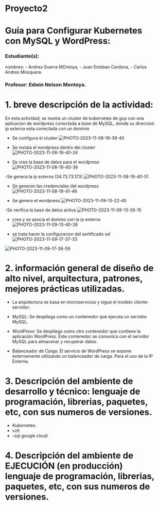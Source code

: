 # Proyecto2

# Guía para Configurar Kubernetes con MySQL y WordPress:
 
### Estudiante(s): 

nombres: - Andres Guerra MOntoya, - Juan Esteban Cardona, - Carlos Andres Mosquera.

### Profesor: Edwin Nelson Montoya.

# 1. breve descripción de la actividad:
En esta actividad, se monta un cluster de kubernetes de gcp con una aplicacion de wordpress conectada a base de MySQL, donde su direccion ip externa esta conectada con un dominio 

- Se configura el cluster 
![PHOTO-2023-11-08-19-39-40](https://github.com/camosquerp/Proyecto2/assets/68928380/dbd582a0-f407-4f3e-9322-2cb38945cf49)


- Se instala el wordpress dentro del cluster 
![PHOTO-2023-11-08-19-40-24](https://github.com/camosquerp/Proyecto2/assets/68928380/011d50e8-c14b-4d41-b0bf-398e7dc8f632)

- Se crea la base de datos para el wordpress 
![PHOTO-2023-11-08-19-40-36](https://github.com/camosquerp/Proyecto2/assets/68928380/38ac85b3-2764-4d44-91ae-00b50cd62641)

-Se genera la ip externa (34.73.73.173)
![PHOTO-2023-11-08-19-40-51](https://github.com/camosquerp/Proyecto2/assets/68928380/b984a640-1c30-4ce1-b1f2-23afdf81ca41)

- Se generan las credenciales del wordpress
![PHOTO-2023-11-08-19-41-46](https://github.com/camosquerp/Proyecto2/assets/68928380/9901cdb0-801b-4dfc-a8c6-225a2da9318d)

- Se genera el wordpress 
![PHOTO-2023-11-09-13-22-45](https://github.com/camosquerp/Proyecto2/assets/68928380/18afb89e-db53-4c0d-947d-babc948e2c49)

-Se verifica la base de datos activa 
![PHOTO-2023-11-09-13-26-15](https://github.com/camosquerp/Proyecto2/assets/68928380/7d602fa5-af63-4fd5-8aff-93e812f91a3f)

- crea y se asocia el domino con la ip externa
![PHOTO-2023-11-09-13-40-26](https://github.com/camosquerp/Proyecto2/assets/68928380/42e30db0-1bdc-4f32-bc60-34f55e9d9750)

- se trata hacer la configuracion del sertificado ssl
![PHOTO-2023-11-09-17-37-33](https://github.com/camosquerp/Proyecto2/assets/68928380/01b1cff7-c1db-40b8-b856-3e6c09978ff6)

![PHOTO-2023-11-09-17-36-59](https://github.com/camosquerp/Proyecto2/assets/68928380/91dbc856-7d58-4ae3-ad0b-2ff28904e85e)

# 2. información general de diseño de alto nivel, arquitectura, patrones, mejores prácticas utilizadas.

- La arquitectura se basa en microservicios y sigue el modelo cliente-servidor:

- MySQL: Se despliega como un contenedor que ejecuta un servidor MySQL.

- WordPress: Se despliega como otro contenedor que contiene la aplicación WordPress. Este contenedor se comunica con el servidor MySQL para almacenar y recuperar datos.

- Balanceador de Carga: El servicio de WordPress se expone externamente utilizando un balanceador de carga. Para el uso de la IP Externa.

# 3. Descripción del ambiente de desarrollo y técnico: lenguaje de programación, librerias, paquetes, etc, con sus numeros de versiones.

- Kubernetes.
- vztl
- -sql google cloud 

# 4. Descripción del ambiente de EJECUCIÓN (en producción) lenguaje de programación, librerias, paquetes, etc, con sus numeros de versiones.

